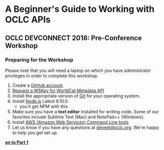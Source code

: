 # A Beginner's Guide to Working with OCLC APIs
## OCLC DEVCONNECT 2018: Pre-Conference Workshop
### Preparing for the Workshop

Please note that you will need a laptop on which you have administrator privileges in order to complete this workshop.

1. Create a [GitHub account](https://github.com/).
2. [Request a WSKey for WorldCat Metadata API](http://platform.worldcat.org/wskey/)
3. Install the appropriate version of [Git](https://git-scm.com/downloads) for your operating system.
4. Install [Node.js](https://nodejs.org/en/) Latest 8.10.0.
    * you'll get NPM with this 
5. Make sure you have a **text editor** installed for writing code. Some of our favorites include Sublime Text (Mac) and NotePad++ (Windows).
6. Install [AWS (Amazon Web Services) Command Line tools](https://aws.amazon.com/cli)
7. Let us know if you have any questions at [devnet@oclc.org](mailto:devnet@oclc.org). We're happy to help you get set up.

**[on to Part 1](tutorial-01.md)**
